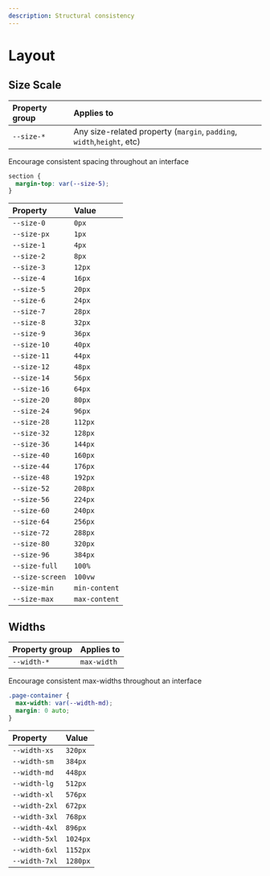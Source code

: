 ```yaml
---
description: Structural consistency
---
```


# Layout

## Size Scale

| Property group | Applies to |
| :--- | :--- |
| `--size-*` | Any size-related property \(`margin`, `padding`, `width`,`height`, etc\) |

Encourage consistent spacing throughout an interface

```css
section {
  margin-top: var(--size-5);
}
```

| Property | Value |
| :--- | :--- |
| `--size-0` | `0px` |
| `--size-px` | `1px` |
| `--size-1` | `4px` |
| `--size-2` | `8px` |
| `--size-3` | `12px` |
| `--size-4` | `16px` |
| `--size-5` | `20px` |
| `--size-6` | `24px` |
| `--size-7` | `28px` |
| `--size-8` | `32px` |
| `--size-9` | `36px` |
| `--size-10` | `40px` |
| `--size-11` | `44px` |
| `--size-12` | `48px` |
| `--size-14` | `56px` |
| `--size-16` | `64px` |
| `--size-20` | `80px` |
| `--size-24` | `96px` |
| `--size-28` | `112px` |
| `--size-32` | `128px` |
| `--size-36` | `144px` |
| `--size-40` | `160px` |
| `--size-44` | `176px` |
| `--size-48` | `192px` |
| `--size-52` | `208px` |
| `--size-56` | `224px` |
| `--size-60` | `240px` |
| `--size-64` | `256px` |
| `--size-72` | `288px` |
| `--size-80` | `320px` |
| `--size-96` | `384px` |
| `--size-full` | `100%` |
| `--size-screen` | `100vw` |
| `--size-min` | `min-content` |
| `--size-max` | `max-content` |

## Widths

| Property group | Applies to |
| :--- | :--- |
| `--width-*` | `max-width` |

Encourage consistent max-widths throughout an interface

```css
.page-container {
  max-width: var(--width-md);
  margin: 0 auto;
}
```

| Property | Value |
| :--- | :--- |
| `--width-xs` | `320px` |
| `--width-sm` | `384px` |
| `--width-md` | `448px` |
| `--width-lg` | `512px` |
| `--width-xl` | `576px` |
| `--width-2xl` | `672px` |
| `--width-3xl` | `768px` |
| `--width-4xl` | `896px` |
| `--width-5xl` | `1024px` |
| `--width-6xl` | `1152px` |
| `--width-7xl` | `1280px` |

